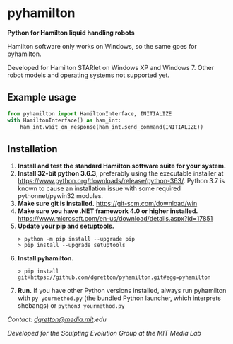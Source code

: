 # pyhamilton

**Python for Hamilton liquid handling robots**

Hamilton software only works on Windows, so the same goes for pyhamilton.

Developed for Hamilton STARlet on Windows XP and Windows 7. Other robot models and operating systems not supported yet.

## Example usage
```python
from pyhamilton import HamiltonInterface, INITIALIZE
with HamiltonInterface() as ham_int:
    ham_int.wait_on_response(ham_int.send_command(INITIALIZE))
```

## Installation

1. **Install and test the standard Hamilton software suite for your system.**
2. **Install 32-bit python 3.6.3**, preferably using the executable installer at https://www.python.org/downloads/release/python-363/. Python 3.7 is known to cause an installation issue with some required pythonnet/pywin32 modules.
3. **Make sure git is installed.** https://git-scm.com/download/win
4. **Make sure you have .NET framework 4.0 or higher installed.** https://www.microsoft.com/en-us/download/details.aspx?id=17851
5. **Update your pip and setuptools.**
    ```
    > python -m pip install --upgrade pip
    > pip install --upgrade setuptools
    ```
6. **Install pyhamilton.**
    ```
    > pip install git+https://github.com/dgretton/pyhamilton.git#egg=pyhamilton
    ```
7. **Run.** If you have other Python versions installed, always run pyhamilton with `py yourmethod.py` (the bundled Python launcher, which interprets shebangs) or `python3 yourmethod.py`

_Contact: dgretton@media.mit.edu_

_Developed for the Sculpting Evolution Group at the MIT Media Lab_
